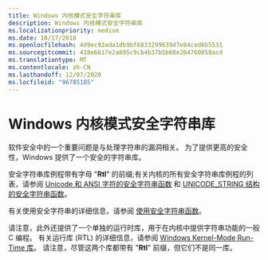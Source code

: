 ```yaml
---
title: Windows 内核模式安全字符串库
description: Windows 内核模式安全字符串库
ms.localizationpriority: medium
ms.date: 10/17/2018
ms.openlocfilehash: 4d9ec92ada1db9bf6833299639d7e84ced6b5531
ms.sourcegitcommit: 418e6617e2a695c9cb4b37b5b60e264760858acd
ms.translationtype: MT
ms.contentlocale: zh-CN
ms.lasthandoff: 12/07/2020
ms.locfileid: "96785105"
---
```

# <a name="windows-kernel-mode-safe-string-library"></a>Windows 内核模式安全字符串库


软件安全中的一个重要问题是与处理字符串的漏洞相关。 为了提供更高的安全性，Windows 提供了一个安全的字符串库。

安全字符串库例程带有字母 "**Rtl**" 的前缀;有关内核的所有安全字符串库例程的列表，请参阅 [Unicode 和 ANSI 字符的安全字符串函数](/windows-hardware/drivers/ddi/_kernel/#safe-string-functions-for-unicode-and-ansi-characters) 和 [UNICODE_STRING 结构的安全字符串函数](/windows-hardware/drivers/ddi/_kernel/#safe-string-functions-for-unicode_string-structures)。

有关使用安全字符串的详细信息，请参阅 [使用安全字符串函数](using-safe-string-functions.md)。

请注意，此外还提供了一个单独的运行时库，用于在内核中提供字符串功能的一般 C 编程。 有关运行库 (RTL) 的详细信息，请参阅 [Windows Kernel-Mode Run-Time 库](windows-kernel-mode-run-time-library.md)。 请注意，尽管这两个库都带有 "**Rtl**" 前缀，但它们不是同一库。

 

